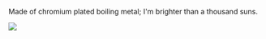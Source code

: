 Made of chromium plated boiling metal; I'm brighter than a thousand suns.

![](https://media.discordapp.net/attachments/1125645005365710859/1155475144475693056/Untitled135_20230914061256.png?width=89&height=50)
